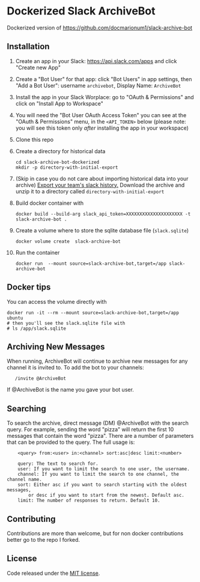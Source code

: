 # Dockerized Slack ArchiveBot

Dockerized version of https://github.com/docmarionum1/slack-archive-bot

## Installation

1. Create an app in your Slack: https://api.slack.com/apps and click "Create new App"
1. Create a "Bot User" for that app: click "Bot Users" in app settings, then "Add a Bot User": username ```archivebot```, Display Name: ```ArchiveBot```
1. Install the app in your Slack Worplace: go to "OAuth & Permissions" and click on "Install App to Workspace"
1. You will need the "Bot User OAuth Access Token" you can see at the "OAuth & Permissions" menu, in the ```<API_TOKEN>``` below (please note: you will see this token only *after* installing the app in your workspace)
1. Clone this repo 

1. Create a directory for historical data

       cd slack-archive-bot-dockerized
       mkdir -p directory-with-initial-export

1. (Skip in case you do not care about importing historical data into your archive)
[Export your team's slack history.](https://get.slack.help/hc/en-us/articles/201658943-Export-your-team-s-Slack-history)
Download the archive and unzip it to a directory called ```directory-with-initial-export``` 

1. Build docker container with 

       docker build --build-arg slack_api_token=XXXXXXXXXXXXXXXXXXXXX -t slack-archive-bot .

1. Create a volume where to store the sqlite database file (```slack.sqlite```)

       docker volume create  slack-archive-bot

1. Run the container 

       docker run  --mount source=slack-archive-bot,target=/app slack-archive-bot


## Docker tips

You can access the volume directly with 

```
docker run -it --rm --mount source=slack-archive-bot,target=/app ubuntu
# then you'll see the slack.sqlite file with
# ls /app/slack.sqlite
```        


## Archiving New Messages

When running, ArchiveBot will continue to archive new messages for any channel it
is invited to.  To add the bot to your channels:

       /invite @ArchiveBot

If @ArchiveBot is the name you gave your bot user.

## Searching

To search the archive, direct message (DM) @ArchiveBot with the search query.
For example, sending the word "pizza" will return the first 10 messages that
contain the word "pizza".  There are a number of parameters that can be provided
to the query.  The full usage is:

        <query> from:<user> in:<channel> sort:asc|desc limit:<number>

        query: The text to search for.
        user: If you want to limit the search to one user, the username.
        channel: If you want to limit the search to one channel, the channel name.
        sort: Either asc if you want to search starting with the oldest messages,
            or desc if you want to start from the newest. Default asc.
        limit: The number of responses to return. Default 10.


## Contributing

Contributions are more than welcome, but for non docker contributions better go to the repo I forked.  

## License

Code released under the [MIT license](LICENSE).
